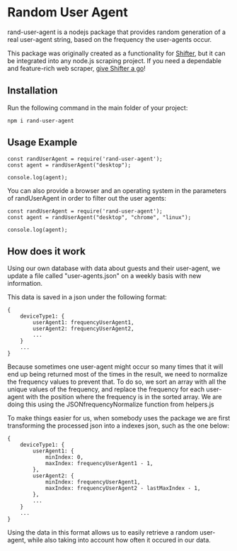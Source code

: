 # Random User Agent

rand-user-agent is a nodejs package that provides random generation of a real user-agent string, based on the frequency the user-agents occur.

This package was originally created as a functionality for [Shifter](https://www.shifter.io/), but it can be integrated into any node.js scraping project. If you need a dependable and feature-rich web scraper, [give Shifter a go](https://www.shifter.io/)!

## Installation

Run the following command in the main folder of your project:

```
npm i rand-user-agent
```

## Usage Example 

```
const randUserAgent = require('rand-user-agent');
const agent = randUserAgent("desktop");

console.log(agent);

```

You can also provide a browser and an operating system in the parameters of randUserAgent in order to filter out the user agents:

```
const randUserAgent = require('rand-user-agent');
const agent = randUserAgent("desktop", "chrome", "linux");

console.log(agent);

```

## How does it work

Using our own database with data about guests and their user-agent, we update a file called "user-agents.json" on a weekly basis with new information. 

This data is saved in a json under the following format:

```
{
    deviceType1: {
        userAgent1: frequencyUserAgent1,
        userAgent2: frequencyUserAgent2,
        ...
    }
    ...
}
```

Because sometimes one user-agent might occur so many times that it will end up being returned most of the times in the result, we need to normalize the frequency values to prevent that. To do so, we sort an array with all the unique values of the frequency, and replace the frequency for each user-agent with the position where the frequency is in the sorted array. We are doing this using the JSONfrequencyNormalize function from helpers.js

To make things easier for us, when somebody uses the package we are first transforming the processed json into a indexes json, such as the one below:

```
{
    deviceType1: {
        userAgent1: {
            minIndex: 0,
            maxIndex: frequencyUserAgent1 - 1,
        },
        userAgent2: {
            minIndex: frequencyUserAgent1,
            maxIndex: frequencyUserAgent2 - lastMaxIndex - 1,
        },
        ...
    }
    ...
}
```

Using the data in this format allows us to easily retrieve a random user-agent, while also taking into account how often it occured in our data.
